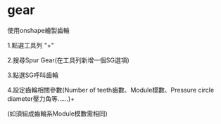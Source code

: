 #  gear

使用onshape繪製齒輪

1.點選工具列 "+"

2.搜尋Spur Gear(在工具列新增一個SG選項)

3.點選SG呼叫齒輪

4.設定齒輪相關參數(Number of teeth齒數、Module模數、Pressure circle diameter壓力角等……)+

(如須組成齒輪系Module模數需相同)

